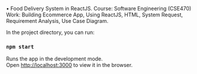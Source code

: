 •	Food Delivery System in ReactJS.
             Course: Software Engineering (CSE470)
             Work: Building Ecommerce App, Using ReactJS, HTML, System Request, Requirement Analysis, Use Case Diagram.

In the project directory, you can run:

### `npm start`

Runs the app in the development mode.<br>
Open [http://localhost:3000](http://localhost:3000) to view it in the browser.


